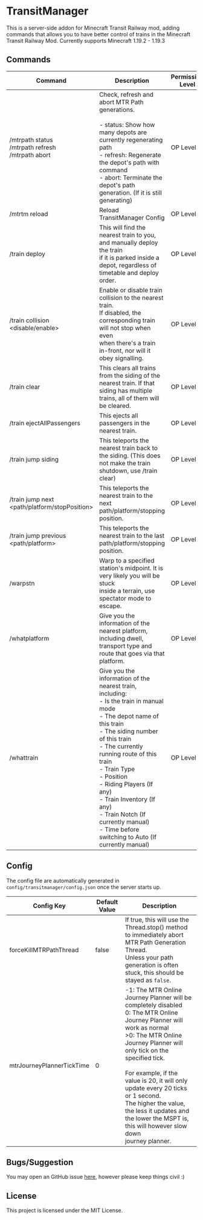 # TransitManager
This is a server-side addon for Minecraft Transit Railway mod, adding commands that allows you to have better control of trains in the Minecraft Transit Railway Mod.
Currently supports Minecraft 1.19.2 - 1.19.3

## Commands
| Command                                                                         | Description                                                                                                                                                                                                                                                                                                                                                                                               | Permission Level |
|---------------------------------------------------------------------------------|-----------------------------------------------------------------------------------------------------------------------------------------------------------------------------------------------------------------------------------------------------------------------------------------------------------------------------------------------------------------------------------------------------------|------------------|
| /mtrpath status<br>/mtrpath refresh <Depot Name><br>/mtrpath abort <Depot Name> | Check, refresh and abort MTR Path generations.<br><br>- status: Show how many depots are currently regenerating path<br>- refresh: Regenerate the depot's path with command<br>- abort: Terminate the depot's path generation. (If it is still generating)                                                                                                                                                | OP Level 2       |
| /mtrtm reload                                                                   | Reload TransitManager Config                                                                                                                                                                                                                                                                                                                                                                              | OP Level 2       |
| /train deploy                                                                   | This will find the nearest train to you, and manually deploy the train<br>if it is parked inside a depot, regardless of timetable and deploy order.                                                                                                                                                                                                                                                       | OP Level 2       |
| /train collision <disable/enable>                                               | Enable or disable train collision to the nearest train.<br>If disabled, the corresponding train will not stop when even<br>when there's a train in-front, nor will it obey signalling.                                                                                                                                                                                                                    | OP Level 2       |
| /train clear                                                                    | This clears all trains from the siding of the nearest train. If that siding has multiple trains, all of them will be cleared.                                                                                                                                                                                                                                                                             | OP Level 2       |
| /train ejectAllPassengers                                                       | This ejects all passengers in the nearest train.                                                                                                                                                                                                                                                                                                                                                          | OP Level 2       |
| /train jump siding                                                              | This teleports the nearest train back to the siding. (This does not make the train shutdown, use /train clear)                                                                                                                                                                                                                                                                                            | OP Level 2       |
| /train jump next <path/platform/stopPosition>                                   | This teleports the nearest train to the next path/platform/stopping position.                                                                                                                                                                                                                                                                                                                             | OP Level 2       |
| /train jump previous <path/platform>                                            | This teleports the nearest train to the last path/platform/stopping position.                                                                                                                                                                                                                                                                                                                             | OP Level 2       |
| /warpstn <Station Name>                                                         | Warp to a specified station's midpoint. It is very likely you will be stuck<br>inside a terrain, use spectator mode to escape.                                                                                                                                                                                                                                                                            | OP Level 2       |
| /whatplatform                                                                   | Give you the information of the nearest platform, including dwell,<br>transport type and route that goes via that platform.                                                                                                                                                                                                                                                                               | OP Level 2       |
| /whattrain                                                                      | Give you the information of the nearest train, including:<br>- Is the train in manual mode<br>- The depot name of this train<br>- The siding number of this train<br>- The currently running route of this train<br>- Train Type<br>- Position<br>- Riding Players (If any)<br>- Train Inventory (If any)<br>- Train Notch (If currently manual)<br>- Time before switching to Auto (If currently manual) | OP Level 2       |

## Config
The config file are automatically generated in `config/transitmanager/config.json` once the server starts up.

| Config Key                | Default Value | Description                                                                                                                                                                                                                                                                                                                                                                                                         |
|---------------------------|---------------|---------------------------------------------------------------------------------------------------------------------------------------------------------------------------------------------------------------------------------------------------------------------------------------------------------------------------------------------------------------------------------------------------------------------|
| forceKillMTRPathThread    | false         | If true, this will use the Thread.stop() method to immediately abort MTR Path Generation Thread.<br>Unless your path generation is often stuck, this should be stayed as `false`.                                                                                                                                                                                                                                   |
| mtrJourneyPlannerTickTime | 0             | -1: The MTR Online Journey Planner will be completely disabled<br>0: The MTR Online Journey Planner will work as normal<br>>0: The MTR Online Journey Planner will only tick on the specified tick.<br><br>For example, if the value is 20, it will only update every 20 ticks or 1 second.<br>The higher the value, the less it updates and the lower the MSPT is, this will however slow down<br>journey planner. |

## Bugs/Suggestion
You may open an GitHub issue [here](https://github.com/DistrictOfJoban/TransitManager/issues), however please keep things civil :)

## License
This project is licensed under the MIT License.